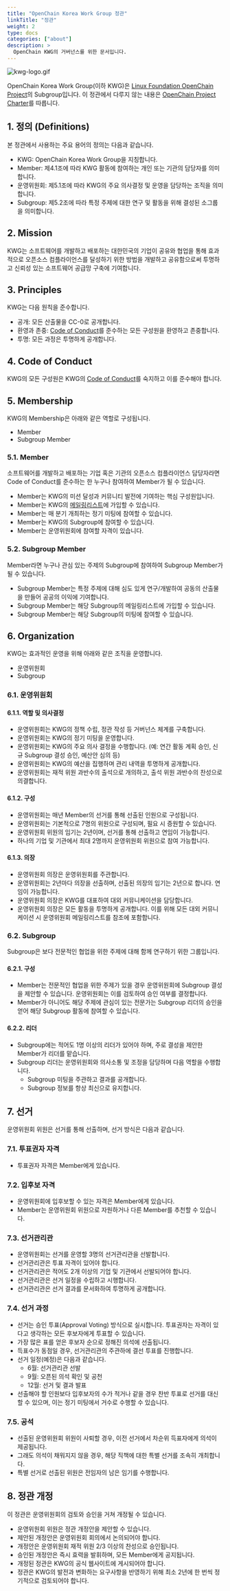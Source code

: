 ```yaml
---
title: "OpenChain Korea Work Group 정관"
linkTitle: "정관"
weight: 2
type: docs
categories: ["about"]
description: >
  OpenChain KWG의 거버넌스를 위한 문서입니다.
---
```


 ![kwg-logo.gif](../kwg-logo.gif) 

OpenChain Korea Work Group(이하 KWG)은 [Linux Foundation OpenChain Project](https://openchainproject.org/)의 Subgroup입니다. 이 정관에서 다루지 않는 내용은 [OpenChain Project Charter](https://github.com/OpenChain-Project/Project-Charter-And-Agreements/tree/master/Project-Charter)를 따릅니다.

## 1. 정의 (Definitions)

본 정관에서 사용하는 주요 용어의 정의는 다음과 같습니다.

*   KWG: OpenChain Korea Work Group을 지칭합니다.
*   Member: 제4.1조에 따라 KWG 활동에 참여하는 개인 또는 기관의 담당자를 의미합니다.
*   운영위원회: 제5.1조에 따라 KWG의 주요 의사결정 및 운영을 담당하는 조직을 의미합니다.
*   Subgroup: 제5.2조에 따라 특정 주제에 대한 연구 및 활동을 위해 결성된 소그룹을 의미합니다.
  
## 2. Mission

KWG는 소프트웨어를 개발하고 배포하는 대한민국의 기업이 공유와 협업을 통해 효과적으로 오픈소스 컴플라이언스를 달성하기 위한 방법을 개발하고 공유함으로써 투명하고 신뢰성 있는 소프트웨어 공급망 구축에 기여합니다.

## 3. Principles

KWG는 다음 원칙을 준수합니다.

*   공개: 모든 산출물을 CC-0로 공개합니다.
*   환영과 존중: [Code of Conduct](../CodeofConduct/)를 준수하는 모든 구성원을 환영하고 존중합니다.
*   투명: 모든 과정은 투명하게 공개합니다.

## 4. Code of Conduct

KWG의 모든 구성원은 KWG의 [Code of Conduct](../CodeofConduct/)를 숙지하고 이를 준수해야 합니다.

## 5. Membership

KWG의 Membership은 아래와 같은 역할로 구성됩니다.

*   Member
*   Subgroup Member

### 5.1. Member

소프트웨어를 개발하고 배포하는 기업 혹은 기관의 오픈소스 컴플라이언스 담당자라면 Code of Conduct를 준수하는 한 누구나 참여하여 Member가 될 수 있습니다.

*   Member는 KWG의 미션 달성과 커뮤니티 발전에 기여하는 핵심 구성원입니다.
*   Member는 KWG의 [메일링리스트](https://lists.openchainproject.org/g/korea-wg)에 가입할 수 있습니다.
*   Member는 매 분기 개최하는 정기 미팅에 참여할 수 있습니다.
*   Member는 KWG의 Subgroup에 참여할 수 있습니다.
*   Member는 운영위원회에 참여할 자격이 있습니다.

### 5.2. Subgroup Member

Member라면 누구나 관심 있는 주제의 Subgroup에 참여하여 Subgroup Member가 될 수 있습니다.

*   Subgroup Member는 특정 주제에 대해 심도 있게 연구/개발하여 공동의 산출물을 만들어 공공의 이익에 기여합니다.
*   Subgroup Member는 해당 Subgroup의 메일링리스트에 가입할 수 있습니다.
*   Subgroup Member는 해당 Subgroup의 미팅에 참여할 수 있습니다.

## 6. Organization

KWG는 효과적인 운영을 위해 아래와 같은 조직을 운영합니다.

*   운영위원회
*   Subgroup

### 6.1. 운영위원회

#### 6.1.1. 역할 및 의사결정

*   운영위원회는 KWG의 정책 수립, 정관 작성 등 거버넌스 체계를 구축합니다.
*   운영위원회는 KWG의 정기 미팅을 운영합니다.
*   운영위원회는 KWG의 주요 의사 결정을 수행합니다. (예: 연간 활동 계획 승인, 신규 Subgroup 결성 승인, 예산안 심의 등)
*   운영위원회는 KWG의 예산을 집행하며 관리 내역을 투명하게 공개합니다.
*   운영위원회는 재적 위원 과반수의 출석으로 개의하고, 출석 위원 과반수의 찬성으로 의결합니다.

#### 6.1.2. 구성

*   운영위원회는 매년 Member의 선거를 통해 선출된 인원으로 구성됩니다.
*   운영위원회는 기본적으로 7명의 위원으로 구성되며, 필요 시 증원할 수 있습니다.
*   운영위원회 위원의 임기는 2년이며, 선거를 통해 선출하고 연임이 가능합니다.
*   하나의 기업 및 기관에서 최대 2명까지 운영위원회 위원으로 참여 가능합니다.

#### 6.1.3. 의장

*   운영위원회 의장은 운영위원회를 주관합니다.
*   운영위원회는 2년마다 의장을 선출하며, 선출된 의장의 임기는 2년으로 합니다. 연임이 가능합니다.
*   운영위원회 의장은 KWG를 대표하여 대외 커뮤니케이션을 담당합니다.
*   운영위원회 의장은 모든 활동을 투명하게 공개합니다. 이를 위해 모든 대외 커뮤니케이션 시 운영위원회 메일링리스트를 참조에 포함합니다.

### 6.2. Subgroup

Subgroup은 보다 전문적인 협업을 위한 주제에 대해 함께 연구하기 위한 그룹입니다.

#### 6.2.1. 구성

*   Member는 전문적인 협업을 위한 주제가 있을 경우 운영위원회에 Subgroup 결성을 제안할 수 있습니다. 운영위원회는 이를 검토하여 승인 여부를 결정합니다.
*   Member가 아니어도 해당 주제에 관심이 있는 전문가는 Subgroup 리더의 승인을 얻어 해당 Subgroup 활동에 참여할 수 있습니다.

#### 6.2.2. 리더

*   Subgroup에는 적어도 1명 이상의 리더가 있어야 하며, 주로 결성을 제안한 Member가 리더를 맡습니다.
*   Subgroup 리더는 운영위원회와 의사소통 및 조정을 담당하며 다음 역할을 수행합니다.
    *   Subgroup 미팅을 주관하고 결과를 공개합니다.
    *   Subgroup 정보를 항상 최신으로 유지합니다.

## 7. 선거

운영위원회 위원은 선거를 통해 선출하며, 선거 방식은 다음과 같습니다.

### 7.1. 투표권자 자격

*   투표권자 자격은 Member에게 있습니다.

### 7.2. 입후보 자격

*   운영위원회에 입후보할 수 있는 자격은 Member에게 있습니다.
*   Member는 운영위원회 위원으로 자원하거나 다른 Member를 추천할 수 있습니다.

### 7.3. 선거관리관

*   운영위원회는 선거를 운영할 3명의 선거관리관을 선발합니다.
*   선거관리관은 투표 자격이 있어야 합니다.
*   선거관리관은 적어도 2개 이상의 기업 및 기관에서 선발되어야 합니다.
*   선거관리관은 선거 일정을 수립하고 시행합니다.
*   선거관리관은 선거 결과를 문서화하여 투명하게 공개합니다.

### 7.4. 선거 과정

*   선거는 승인 투표(Approval Voting) 방식으로 실시합니다. 투표권자는 자격이 있다고 생각하는 모든 후보자에게 투표할 수 있습니다.
*   가장 많은 표를 얻은 후보자 순으로 정해진 의석에 선출됩니다.
*   득표수가 동점일 경우, 선거관리관의 주관하에 결선 투표를 진행합니다.
*   선거 일정(예정)은 다음과 같습니다.
    *   6월: 선거관리관 선발
    *   9월: 오픈된 의석 확인 및 공천
    *   12월: 선거 및 결과 발표
*   선출해야 할 인원보다 입후보자의 수가 적거나 같을 경우 찬반 투표로 선거를 대신할 수 있으며, 이는 정기 미팅에서 거수로 수행할 수 있습니다.

### 7.5. 공석

*   선출된 운영위원회 위원이 사퇴할 경우, 이전 선거에서 차순위 득표자에게 의석이 제공됩니다.
*   그래도 의석이 채워지지 않을 경우, 해당 직책에 대한 특별 선거를 조속히 개최합니다.
*   특별 선거로 선출된 위원은 전임자의 남은 임기를 수행합니다.

## 8. 정관 개정

이 정관은 운영위원회의 검토와 승인을 거쳐 개정될 수 있습니다.

*   운영위원회 위원은 정관 개정안을 제안할 수 있습니다.
*   제안된 개정안은 운영위원회 회의에서 논의되어야 합니다.
*   개정안은 운영위원회 재적 위원 2/3 이상의 찬성으로 승인됩니다.
*   승인된 개정안은 즉시 효력을 발휘하며, 모든 Member에게 공지됩니다.
*   개정된 정관은 KWG의 공식 웹사이트에 게시되어야 합니다.
*   정관은 KWG의 발전과 변화하는 요구사항을 반영하기 위해 최소 2년에 한 번씩 정기적으로 검토되어야 합니다.